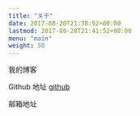 ```yaml
---
title: "关于"
date: 2017-08-20T21:38:52+08:00
lastmod: 2017-08-28T21:41:52+08:00
menu: "main"
weight: 50
---
```


我的博客

Github 地址 [github](git@github.com:huing/next-app.git)

邮箱地址
